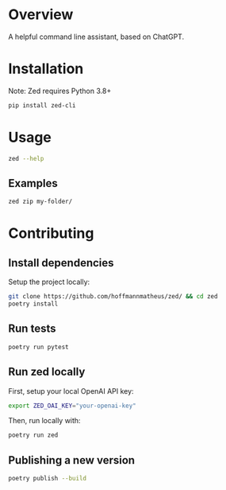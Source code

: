 
# Overview 
A helpful command line assistant, based on ChatGPT.

# Installation
Note: Zed requires Python 3.8+
```bash
pip install zed-cli
```

# Usage
```bash
zed --help
```

## Examples
```bash
zed zip my-folder/
```

# Contributing 
## Install dependencies
Setup the project locally:
```bash
git clone https://github.com/hoffmannmatheus/zed/ && cd zed
poetry install
```

## Run tests
```bash
poetry run pytest
```

## Run zed locally
First, setup your local OpenAI API key: 
```bash
export ZED_OAI_KEY="your-openai-key"
```
Then, run locally with:
```bash
poetry run zed
```

## Publishing a new version
```bash
poetry publish --build
```
